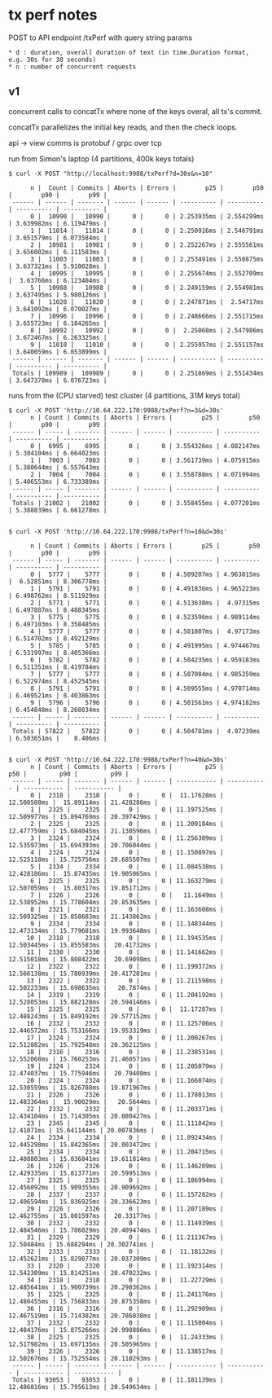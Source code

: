 # tx perf notes

POST to API endpoint /txPerf with query string params

	* d	: duration, overall duration of text (in time.Duration format, e.g. 30s for 30 seconds)
	* n : number of concurrent requests

## v1

concurrent calls to concatTx where none of the keys overal, all tx's commit.

concatTx parallelizes the initial key reads, and then the check loops.

api -> view comms is protobuf / grpc over tcp

run from Simon's laptop (4 partitions, 400k keys totals)

    $ curl -X POST "http://localhost:9988/txPerf?d=30s&n=10"
	
	      n |  Count | Commits | Aborts | Errors |        p25 |        p50 |        p90 |        p99 |
	 ------ | ------ | ------- | ------ | ------ | ---------- | ---------- | ---------- | ---------- |
	      0 |  10990 |   10990 |      0 |      0 | 2.253935ms | 2.554299ms | 3.639982ms | 6.119479ms |
	      1 |  11014 |   11014 |      0 |      0 | 2.250916ms | 2.546791ms | 3.651579ms | 6.073584ms |
	      2 |  10981 |   10981 |      0 |      0 | 2.252267ms | 2.555561ms | 3.656002ms | 6.111583ms |
	      3 |  11003 |   11003 |      0 |      0 | 2.253491ms | 2.550875ms | 3.637321ms | 5.910028ms |
	      4 |  10995 |   10995 |      0 |      0 | 2.255674ms | 2.552709ms |  3.63766ms | 6.123404ms |
	      5 |  10988 |   10988 |      0 |      0 | 2.249159ms | 2.554981ms | 3.637495ms | 5.980126ms |
	      6 |  11020 |   11020 |      0 |      0 | 2.247871ms |  2.54717ms | 3.641092ms | 6.070027ms |
	      7 |  10996 |   10996 |      0 |      0 | 2.248666ms | 2.551715ms | 3.655723ms | 6.184265ms |
	      8 |  10992 |   10992 |      0 |      0 |  2.25068ms | 2.547986ms | 3.672467ms | 6.263325ms |
	      9 |  11010 |   11010 |      0 |      0 | 2.255957ms | 2.551157ms | 3.640059ms | 6.053899ms |
	 ------ | ------ | ------- | ------ | ------ | ---------- | ---------- | ---------- | ---------- |
	 Totals | 109989 |  109989 |      0 |      0 | 2.251869ms | 2.551434ms | 3.647378ms | 6.076723ms |

runs from the (CPU starved) test cluster (4 partitions, 31M keys total)

	$ curl -X POST 'http://10.64.222.170:9988/txPerf?n=3&d=30s'
	      n | Count | Commits | Aborts | Errors |        p25 |        p50 |        p90 |        p99 |
	 ------ | ----- | ------- | ------ | ------ | ---------- | ---------- | ---------- | ---------- |
	      0 |  6995 |    6995 |      0 |      0 | 3.554326ms | 4.082147ms | 5.384104ms | 6.664023ms |
	      1 |  7003 |    7003 |      0 |      0 | 3.561739ms | 4.075915ms | 5.380644ms | 6.557643ms |
	      2 |  7004 |    7004 |      0 |      0 | 3.558788ms | 4.071994ms | 5.406553ms | 6.733389ms |
	 ------ | ----- | ------- | ------ | ------ | ---------- | ---------- | ---------- | ---------- |
	 Totals | 21002 |   21002 |      0 |      0 | 3.558455ms | 4.077201ms | 5.388839ms | 6.661278ms |
 
 
	$ curl -X POST 'http://10.64.222.170:9988/txPerf?n=10&d=30s'
    
	      n | Count | Commits | Aborts | Errors |        p25 |        p50 |        p90 |        p99 |
	 ------ | ----- | ------- | ------ | ------ | ---------- | ---------- | ---------- | ---------- |
	      0 |  5777 |    5777 |      0 |      0 | 4.509207ms | 4.963015ms |  6.52851ms | 8.306778ms |
	      1 |  5791 |    5791 |      0 |      0 | 4.491836ms | 4.965223ms | 6.498762ms | 8.511929ms |
	      2 |  5771 |    5771 |      0 |      0 | 4.513638ms |  4.97315ms | 6.497887ms | 8.488345ms |
	      3 |  5775 |    5775 |      0 |      0 | 4.523596ms | 4.989114ms | 6.497103ms | 8.358485ms |
	      4 |  5777 |    5777 |      0 |      0 | 4.501807ms |  4.97173ms | 6.514702ms | 8.492129ms |
	      5 |  5785 |    5785 |      0 |      0 | 4.491995ms | 4.974467ms | 6.531997ms | 8.405366ms |
	      6 |  5782 |    5782 |      0 |      0 | 4.504235ms | 4.959183ms | 6.511351ms | 8.419784ms |
	      7 |  5777 |    5777 |      0 |      0 | 4.507084ms | 4.985259ms | 6.522974ms | 8.452545ms |
	      8 |  5791 |    5791 |      0 |      0 | 4.509555ms | 4.970714ms | 6.469521ms | 8.403863ms |
	      9 |  5796 |    5796 |      0 |      0 | 4.501561ms | 4.974182ms | 6.454848ms | 8.268034ms |
	 ------ | ----- | ------- | ------ | ------ | ---------- | ---------- | ---------- | ---------- |
	 Totals | 57822 |   57822 |      0 |      0 | 4.504781ms |  4.97239ms | 6.503651ms |    8.406ms |

 
	$ curl -X POST 'http://10.64.222.170:9988/txPerf?n=40&d=30s'
	      n | Count | Commits | Aborts | Errors |         p25 |         p50 |         p90 |         p99 |
	 ------ | ----- | ------- | ------ | ------ | ----------- | ----------- | ----------- | ----------- |
	      0 |  2318 |    2318 |      0 |      0 |  11.17628ms | 12.500508ms |  15.89114ms | 21.428286ms |
	      1 |  2325 |    2325 |      0 |      0 | 11.197525ms | 12.509977ms | 15.894769ms | 20.397429ms |
	      2 |  2325 |    2325 |      0 |      0 | 11.209184ms | 12.477759ms | 15.684045ms | 21.130596ms |
	      3 |  2324 |    2324 |      0 |      0 | 11.256309ms | 12.535973ms | 15.694393ms | 20.706044ms |
	      4 |  2324 |    2324 |      0 |      0 | 11.150897ms | 12.525118ms | 15.725756ms | 20.685507ms |
	      5 |  2334 |    2334 |      0 |      0 | 11.084538ms | 12.428186ms |  15.87435ms | 19.905065ms |
	      6 |  2325 |    2325 |      0 |      0 | 11.163279ms | 12.507059ms |  15.80317ms | 19.851712ms |
	      7 |  2326 |    2326 |      0 |      0 |   11.1649ms | 12.538952ms | 15.778604ms | 20.853635ms |
	      8 |  2321 |    2321 |      0 |      0 | 11.163608ms | 12.509325ms | 15.858683ms | 21.143862ms |
	      9 |  2334 |    2334 |      0 |      0 | 11.148344ms | 12.473134ms | 15.779681ms | 19.993648ms |
	     10 |  2318 |    2318 |      0 |      0 | 11.194535ms | 12.503445ms | 15.855583ms |  20.41732ms |
	     11 |  2330 |    2330 |      0 |      0 | 11.141662ms | 12.515018ms | 15.808422ms |  20.69098ms |
	     12 |  2322 |    2322 |      0 |      0 | 11.199372ms | 12.566138ms | 15.780939ms | 20.417281ms |
	     13 |  2322 |    2322 |      0 |      0 | 11.211598ms | 12.502233ms | 15.698635ms |   20.7874ms |
	     14 |  2319 |    2319 |      0 |      0 | 11.204192ms | 12.528053ms | 15.882128ms | 20.594146ms |
	     15 |  2325 |    2325 |      0 |      0 |  11.17287ms | 12.488243ms | 15.849192ms | 20.577152ms |
	     16 |  2332 |    2332 |      0 |      0 | 11.125706ms | 12.446572ms | 15.753166ms | 19.953319ms |
	     17 |  2324 |    2324 |      0 |      0 | 11.200267ms | 12.512882ms | 15.792548ms | 20.362125ms |
	     18 |  2316 |    2316 |      0 |      0 | 11.238531ms | 12.552068ms | 15.760253ms | 21.460571ms |
	     19 |  2324 |    2324 |      0 |      0 | 11.205079ms | 12.474037ms | 15.775946ms |  20.79408ms |
	     20 |  2324 |    2324 |      0 |      0 | 11.166074ms | 12.530559ms | 15.826788ms | 19.871967ms |
	     21 |  2326 |    2326 |      0 |      0 | 11.178013ms | 12.483364ms |  15.90029ms |   20.5644ms |
	     22 |  2332 |    2332 |      0 |      0 | 11.203371ms | 12.434104ms | 15.714305ms | 20.080427ms |
	     23 |  2345 |    2345 |      0 |      0 | 11.111842ms |  12.41071ms | 15.641144ms | 20.007836ms |
	     24 |  2334 |    2334 |      0 |      0 | 11.092434ms | 12.445298ms | 15.842365ms | 20.003472ms |
	     25 |  2334 |    2334 |      0 |      0 | 11.204715ms | 12.408803ms | 15.836841ms | 19.611814ms |
	     26 |  2326 |    2326 |      0 |      0 | 11.146209ms | 12.429335ms | 15.813771ms | 20.599513ms |
	     27 |  2325 |    2325 |      0 |      0 | 11.186994ms | 12.456092ms | 15.909355ms | 20.909692ms |
	     28 |  2337 |    2337 |      0 |      0 | 11.157282ms | 12.406594ms | 15.836925ms | 20.336623ms |
	     29 |  2326 |    2326 |      0 |      0 | 11.207189ms | 12.462755ms | 15.801597ms |  20.33177ms |
	     30 |  2332 |    2332 |      0 |      0 | 11.114939ms | 12.484546ms | 15.786029ms | 20.409474ms |
	     31 |  2329 |    2329 |      0 |      0 | 11.211367ms |  12.50484ms | 15.688294ms | 20.302741ms |
	     32 |  2333 |    2333 |      0 |      0 |  11.18132ms | 12.452621ms | 15.829877ms | 20.037309ms |
	     33 |  2320 |    2320 |      0 |      0 | 11.192314ms | 12.542309ms | 15.814251ms | 20.470232ms |
	     34 |  2318 |    2318 |      0 |      0 |  11.22729ms | 12.485641ms | 15.900739ms | 20.298362ms |
	     35 |  2325 |    2325 |      0 |      0 | 11.241176ms | 12.480455ms | 15.756833ms | 20.875358ms |
	     36 |  2316 |    2316 |      0 |      0 | 11.292909ms | 12.467519ms | 15.714382ms | 20.786038ms |
	     37 |  2332 |    2332 |      0 |      0 | 11.115004ms | 12.484176ms | 15.875266ms | 20.998886ms |
	     38 |  2325 |    2325 |      0 |      0 |  11.24333ms | 12.517982ms | 15.697135ms | 20.505965ms |
	     39 |  2326 |    2326 |      0 |      0 | 11.138517ms | 12.502676ms | 15.752554ms | 20.110293ms |
	 ------ | ----- | ------- | ------ | ------ | ----------- | ----------- | ----------- | ----------- |
	 Totals | 93053 |   93053 |      0 |      0 | 11.181139ms | 12.486816ms | 15.795613ms | 20.549634ms |

